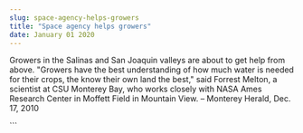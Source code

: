 ```yaml
---
slug: space-agency-helps-growers
title: "Space agency helps growers"
date: January 01 2020
---
```


 
<p>
  Growers in the Salinas and San Joaquin valleys are about to get help from
  above. "Growers have the best understanding of how much water is needed for
  their crops, the know their own land the best," said Forrest Melton, a
  scientist at CSU Monterey Bay, who works closely with NASA Ames Research
  Center in Moffett Field in Mountain View. – Monterey Herald, Dec. 17, 2010
</p>
```
